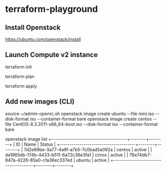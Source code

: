 # terraform-playground

## Install Openstack

https://ubuntu.com/openstack/install

## Launch Compute v2 instance

terraform init

terraform plan

terraform apply

## Add new images (CLI)
source ~/admin-openrc.sh 
openstack image create ubuntu --file mini.iso --disk-format iso --container-format bare
openstack image create centos --file CentOS-8.3.2011-x86_64-boot.iso --disk-format iso --container-format bare

 openstack image list
+--------------------------------------+--------+--------+
| ID                                   | Name   | Status |
+--------------------------------------+--------+--------+
| 7d2e69be-3a77-4a9f-a7b5-7c0bad5a092a | centos | active |
| da1965db-174b-4433-b511-6a72c36e3fa1 | cirros | active |
| 76e74db7-847a-4226-85a0-c1a36ec337ed | ubuntu | active |
+--------------------------------------+--------+--------+
